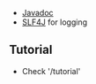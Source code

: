 * [Javadoc](https://javadoc.io/doc/dev.openfeature)
* [SLF4J](https://slf4j.org/manual.html) for logging

## Tutorial
* Check '/tutorial'
